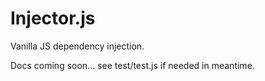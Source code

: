 # Injector.js
Vanilla JS dependency injection.

Docs coming soon... see test/test.js if needed in meantime.
